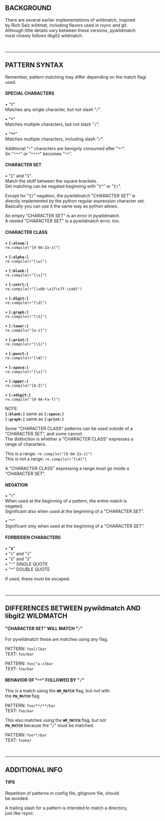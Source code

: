
BACKGROUND
----------

There are several earlier implementations of wildmatch, inspired<br>
by Rich Salz wildmat, including flavors used in rsync and git.<br>
Although little details vary between these versions, pywildmatch<br>
most closely follows libgit2 wildmatch.<br>

<br>

---

PATTERN SYNTAX
--------------

Remember, pattern matching may differ depending on the match flagi<br>
used.<br>

#### SPECIAL CHARACTERS

• "**`?`**"<br>
Matches any single character, but not slash "`/`".<br>

• "**`*`**"<br>
Matches multiple characters, but not slash "`/`".<br>

• "**`**`**"<br>
Matches multiple characters, including slash "`/`".<br>

Additional "`*`" characters are benignly consumed after "`**`".<br>
So "`***`" or "`****`" becomes "`**`".<br>


#### CHARACTER SET

• "**`[`**" and "**`]`**"<br>
Match the stuff between the square brackets.<br>
Set matching can be negated beginning with "**`[^`**" or "**`[!`**".<br>

Except for "**`[!`**" negation, the pywildmatch "CHARACTER SET" is<br>
directly implemented by the python regular expression character set.<br>
Basically you can use it the same way as python allows.<br>

An empty "CHARACTER SET" is an error in pywildmatch.<br>
A nested "CHARACTER SET" is a pywildmatch error, too.<br>


#### CHARACTER CLASS

• **`[:alnum:]`**<br>
`re.compile("[0-9A-Za-z]")`

• **`[:alpha:]`**<br>
`re.compile(r"[\w]")`

• **`[:blank:]`**<br>
`re.compile(r"[\s]")`

• **`[:cntrl:]`**<br>
`re.compile(r"[\x00-\x1f\x7f-\xa0]")`

• **`[:digit:]`**<br>
`re.compile(r"[\d]")`

• **`[:graph:]`**<br>
`re.compile(r"[\S]")`

• **`[:lower:]`**<br>
`re.compile("[a-z]")`

• **`[:print:]`**<br>
`re.compile(r"[\S]")`

• **`[:punct:]`**<br>
`re.compile(r"[\W]")`

• **`[:space:]`**<br>
`re.compile(r"[\s]")`

• **`[:upper:]`**<br>
`re.compile("[A-Z]")`

• **`[:xdigit:]`**<br>
`re.compile("[0-9A-Fa-f]")`

NOTE:<br>
**`[:blank:]`** same as **`[:space:]`**<br>
**`[:graph:]`** same as **`[:print:]`**<br>

Some "CHARACTER CLASS" patterns can be used outside of a<br>
"CHARACTER SET", and some cannot.<br>
The distinction is whether a "CHARACTER CLASS" expresses a<br>
range of characters.<br>

This is a range: `re.compile("[0-9A-Za-z]")`<br>
This is not a range: `re.compile(r"[\d]")`<br>

A "CHARACTER CLASS" expressing a range must go inside a<br>
"CHARACTER SET".<br>


#### NEGATION

• "**`!`**"<br>
When used at the beginning of a pattern, the entire match is<br>
negated.<br>
Significant also when used at the beginning of a "CHARACTER SET".<br>

• "**`^`**"<br>
Significant only when used at the beginning of a "CHARACTER SET".<br>


#### FORBIDDEN CHARACTERS

• "**`$`**"<br>
• "**`(`**" and "**`)`**"<br>
• "**`{`**" and "**`}`**"<br>
• "**`'`**" SINGLE QUOTE<br>
• "**`"`**" DOUBLE QUOTE<br>

If used, these must be escaped.

<br>

---

DIFFERENCES BETWEEN pywildmatch AND libgit2 WILDMATCH
-----------------------------------------------------

#### "CHARACTER SET" WILL MATCH "**`/`**"

For pywildmatch these are matches using any flag.<br>

PATTERN: `foo[/]bar`<br>
TEXT: `foo/bar`<br>

PATTERN: `foo[^a-z]bar`<br>
TEXT: `foo/bar`<br>


#### BEHAVIOR OF "**`**`**" FOLLOWED BY "**`/`**"

This is a match using the **`WM_MATCH`** flag, but not with<br>
the **`PW_MATCH`** flag.<br>

PATTERN: `foo/**/**/bar`<br>
TEXT: `foo/bar`<br>

This also matches using the **`WM_MATCH`** flag, but not<br>
**`PW_MATCH`** because the "**`/`**" must be matched.<br>

PATTERN: `foo**/bar`<br>
TEXT: `foobar`<br>

<br>

---

ADDITIONAL INFO
---------------

#### TIPS

Repetition of patterns in config file, gitignore file, should<br>
be avoided.<br>

A trailing slash for a pattern is intended to match a directory,<br>
just like rsync.<br>

